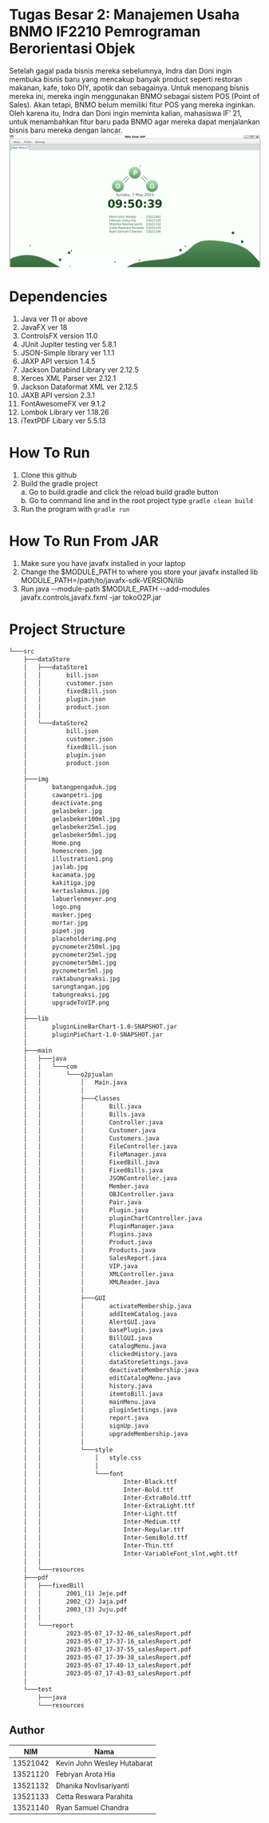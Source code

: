 # Tugas Besar 2: Manajemen Usaha BNMO IF2210 Pemrograman Berorientasi Objek
Setelah gagal pada bisnis mereka sebelumnya, Indra dan Doni ingin membuka bisnis baru yang mencakup banyak product seperti restoran makanan, kafe, toko DIY, apotik dan sebagainya.
Untuk menopang bisnis mereka ini, mereka ingin menggunakan BNMO sebagai sistem POS (Point of Sales). Akan tetapi, BNMO belum memiliki fitur POS yang mereka inginkan. Oleh karena itu,
Indra dan Doni ingin meminta kalian, mahasiswa IF’ 21, untuk menambahkan fitur baru pada BNMO agar mereka dapat menjalankan bisnis baru mereka dengan lancar.
![Display](./src/img/homescreen.jpg)

# Dependencies
1. Java ver 11 or above
2. JavaFX ver 18
3. ControlsFX version 11.0
4. JUnit Jupiter testing ver 5.8.1
5. JSON-Simple library ver 1.1.1
6. JAXP API version 1.4.5
7. Jackson Databind Library ver 2.12.5 
8. Xerces XML Parser ver 2.12.1
9. Jackson Dataformat XML ver 2.12.5
10. JAXB API version 2.3.1
11. FontAwesomeFX ver 9.1.2
12. Lombok Library ver 1.18.26
13. iTextPDF Libary ver 5.5.13

# How To Run
1. Clone this github
2. Build the gradle project <br>
    a. Go to build.gradle and click the reload build gradle button <br>
    b. Go to command line and in the root project type `gradle clean build` <br>
3. Run the program with `gradle run`

# How To Run From JAR
1. Make sure you have javafx installed in your laptop
2. Change the $MODULE_PATH to where you store your javafx installed lib MODULE_PATH=/path/to/javafx-sdk-VERSION/lib
3. Run java --module-path $MODULE_PATH --add-modules javafx.controls,javafx.fxml -jar tokoO2P.jar

# Project Structure
```
└───src
    ├───dataStore
    │   ├───dataStore1
    │   │       bill.json
    │   │       customer.json
    │   │       fixedBill.json
    │   │       plugin.json
    │   │       product.json
    │   │
    │   └───dataStore2
    │           bill.json
    │           customer.json
    │           fixedBill.json
    │           plugin.json
    │           product.json
    │
    ├───img
    │       batangpengaduk.jpg
    │       cawanpetri.jpg
    │       deactivate.png
    │       gelasbeker.jpg
    │       gelasbeker100ml.jpg
    │       gelasbeker25ml.jpg
    │       gelasbeker50ml.jpg
    │       Home.png
    │       homescreen.jpg
    │       illustration1.png
    │       jaslab.jpg
    │       kacamata.jpg
    │       kakitiga.jpg
    │       kertaslakmus.jpg
    │       labuerlenmeyer.png
    │       logo.png
    │       masker.jpeg
    │       mortar.jpg
    │       pipet.jpg
    │       placeholderimg.png
    │       pycnometer250ml.jpg
    │       pycnometer25ml.jpg
    │       pycnometer50ml.jpg
    │       pycnometer5ml.jpg
    │       raktabungreaksi.jpg
    │       sarungtangan.jpg
    │       tabungreaksi.jpg
    │       upgradeToVIP.png
    │
    ├───lib
    │       pluginLineBarChart-1.0-SNAPSHOT.jar
    │       pluginPieChart-1.0-SNAPSHOT.jar
    │
    ├───main
    │   ├───java
    │   │   └───com
    │   │       └───o2pjualan
    │   │           │   Main.java
    │   │           │
    │   │           ├───Classes
    │   │           │       Bill.java
    │   │           │       Bills.java
    │   │           │       Controller.java
    │   │           │       Customer.java
    │   │           │       Customers.java
    │   │           │       FileController.java
    │   │           │       FileManager.java
    │   │           │       FixedBill.java
    │   │           │       FixedBills.java
    │   │           │       JSONController.java
    │   │           │       Member.java
    │   │           │       OBJController.java
    │   │           │       Pair.java
    │   │           │       Plugin.java
    │   │           │       pluginChartController.java
    │   │           │       PluginManager.java
    │   │           │       Plugins.java
    │   │           │       Product.java
    │   │           │       Products.java
    │   │           │       SalesReport.java
    │   │           │       VIP.java
    │   │           │       XMLController.java
    │   │           │       XMLReader.java
    │   │           │
    │   │           ├───GUI
    │   │           │       activateMembership.java
    │   │           │       addItemCatalog.java
    │   │           │       AlertGUI.java
    │   │           │       basePlugin.java
    │   │           │       BillGUI.java
    │   │           │       catalogMenu.java
    │   │           │       clickedHistory.java
    │   │           │       dataStoreSettings.java
    │   │           │       deactivateMembership.java
    │   │           │       editCatalogMenu.java
    │   │           │       history.java
    │   │           │       itemtoBill.java
    │   │           │       mainMenu.java
    │   │           │       pluginSettings.java
    │   │           │       report.java
    │   │           │       signUp.java
    │   │           │       upgradeMembership.java
    │   │           │
    │   │           └───style
    │   │               │   style.css
    │   │               │
    │   │               └───font
    │   │                       Inter-Black.ttf
    │   │                       Inter-Bold.ttf
    │   │                       Inter-ExtraBold.ttf
    │   │                       Inter-ExtraLight.ttf
    │   │                       Inter-Light.ttf
    │   │                       Inter-Medium.ttf
    │   │                       Inter-Regular.ttf
    │   │                       Inter-SemiBold.ttf
    │   │                       Inter-Thin.ttf
    │   │                       Inter-VariableFont_slnt,wght.ttf
    │   │
    │   └───resources
    ├───pdf
    │   ├───fixedBill
    │   │       2001_(1) Jeje.pdf
    │   │       2002_(2) Jaja.pdf
    │   │       2003_(3) Juju.pdf
    │   │
    │   └───report
    │           2023-05-07_17-32-06_salesReport.pdf
    │           2023-05-07_17-37-16_salesReport.pdf
    │           2023-05-07_17-37-55_salesReport.pdf
    │           2023-05-07_17-39-38_salesReport.pdf
    │           2023-05-07_17-40-13_salesReport.pdf
    │           2023-05-07_17-43-03_salesReport.pdf
    │
    └───test
        ├───java
        └───resources

```
## Author
| NIM  | Nama |
| ------------- | ------------- |
| 13521042 | Kevin John Wesley Hutabarat |
| 13521120 | Febryan Arota Hia |
| 13521132 | Dhanika Novlisariyanti |
| 13521133 | Cetta Reswara Parahita |
| 13521140 | Ryan Samuel Chandra |
